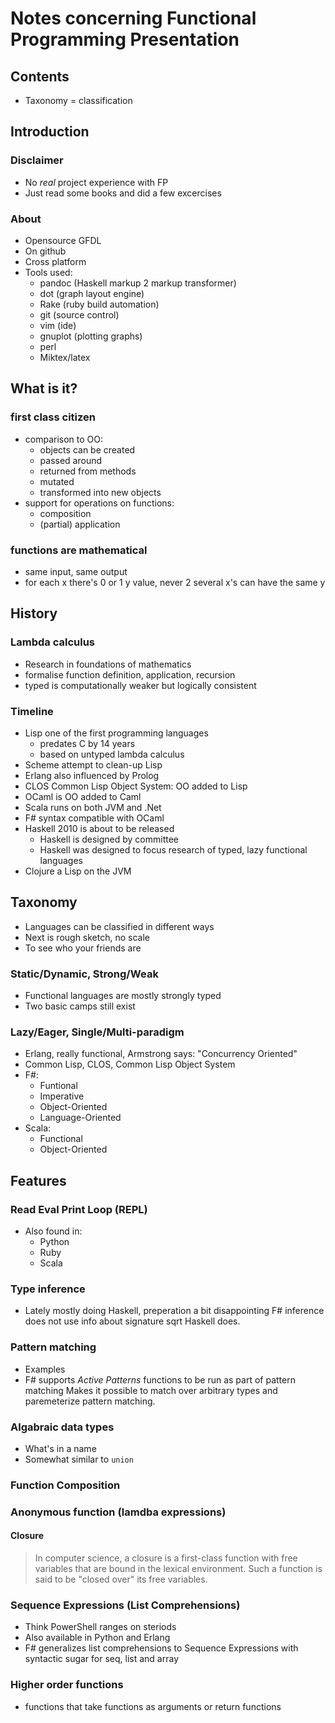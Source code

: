 # Notes concerning Functional Programming Presentation

## Contents
- Taxonomy = classification

## Introduction

### Disclaimer

- No *real* project experience with FP
- Just read some books and did a few excercises

### About

- Opensource GFDL
- On github 
- Cross platform
- Tools used:
    + pandoc (Haskell markup 2 markup transformer)
    + dot (graph layout engine)
    + Rake (ruby build automation)
    + git (source control)
    + vim (ide)
    + gnuplot (plotting graphs)
    + perl
    + Miktex/latex 

## What is it?

### first class citizen

- comparison to OO: 
    + objects can be created
    + passed around
    + returned from methods
    + mutated
    + transformed into new objects
- support for operations on functions:
    + composition
    + (partial) application

### functions are mathematical

- same input, same output
- for each x there's 0 or 1 y value, never 2
  several x's can have the same y

## History

### Lambda calculus

- Research in foundations of mathematics
- formalise function definition, application, recursion
- typed is computationally weaker but logically consistent

### Timeline

- Lisp one of the first programming languages
    + predates C by 14 years
    + based on untyped lambda calculus
- Scheme attempt to clean-up Lisp
- Erlang also influenced by Prolog 
- CLOS Common Lisp Object System: OO added to Lisp
- OCaml is OO added to Caml
- Scala runs on both JVM and .Net
- F# syntax compatible with OCaml
- Haskell 2010 is about to be released
    + Haskell is designed by committee
    + Haskell was designed to focus research of typed, lazy functional
      languages
- Clojure a Lisp on the JVM

## Taxonomy

- Languages can be classified in different ways
- Next is rough sketch, no scale
- To see who your friends are

### Static/Dynamic, Strong/Weak

- Functional languages are mostly strongly typed
- Two basic camps still exist

### Lazy/Eager, Single/Multi-paradigm

- Erlang, really functional, Armstrong says: "Concurrency Oriented"
- Common Lisp, CLOS, Common Lisp Object System
- F#:
    + Funtional
    + Imperative
    + Object-Oriented
    + Language-Oriented
- Scala:
    + Functional
    + Object-Oriented

## Features

### Read Eval Print Loop (REPL)

- Also found in:
    + Python
    + Ruby
    + Scala

### Type inference

- Lately mostly doing Haskell, preperation a bit disappointing
  F# inference does not use info about signature sqrt
  Haskell does.

### Pattern matching
- Examples
- F# supports *Active Patterns* functions to be run as part of pattern matching
  Makes it possible to match over arbitrary types and paremeterize pattern 
  matching.

### Algabraic data types
- What's in a name
- Somewhat similar to `union`

### Function Composition

### Anonymous function (lamdba expressions)

#### Closure
 
>In computer science, a closure is a first-class function with free 
>variables that are bound in the lexical environment. Such a function is 
>said to be "closed over" its free variables. 

### Sequence Expressions (List Comprehensions)
- Think PowerShell ranges on steriods
- Also available in Python and Erlang
- F# generalizes list comprehensions to Sequence Expressions with syntactic sugar for seq, list and array

### Higher order functions
- functions that take functions as arguments or return functions

